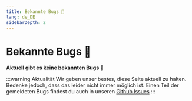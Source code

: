 ```yaml
---
title: Bekannte Bugs 🐛
lang: de_DE
sidebarDepth: 2
---
```


# Bekannte Bugs :bug:

**Aktuell gibt es keine bekannten Bugs :tada:**

:::warning Aktualität
Wir geben unser bestes, diese Seite aktuell zu halten. Bedenke jedoch, dass das leider nicht immer möglich ist. Einen Teil der gemeldeten Bugs findest du auch in unseren [Github Issues](https://github.com/LSS-Manager/LSSM-V.4/issues?q=is%3Aissue+is%3Aopen+label%3Abug)
:::
